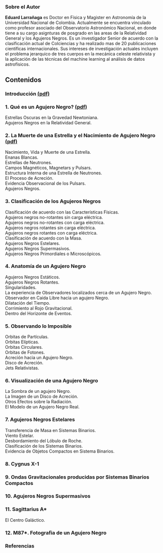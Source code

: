 ### Sobre el Autor
**Eduard Larrañaga** es Doctor en Física y Magister en Astronomía de la Universidad Nacional de Colombia. Actualmente se encuentra vinculado como profesor asociado del Observatorio Astronómico Nacional, en donde tiene a su cargo asignturas de posgrado en las areas de la Relatividad General y los Agujeros Negros. Es un investigador Senior de acuerdo con la clasificación actual de Colciencias y ha realizado mas de 20 publicaciones científicas internacionales.  Sus intereses de investigación actuales incluyen el problema jerarquico de tres cuerpos en la mecánica celeste relativista y la aplicación de las técnicas del machine learning al análisis de datos astrofísicos.

## Contenidos

### Introducción [ (pdf) ](https://github.com/ashcat2005/Agujeros_Negros/raw/master/Introduccion.pdf)

### 1. Qué es un Agujero Negro?  [ (pdf) ](https://github.com/ashcat2005/Agujeros_Negros/raw/master/Capitulo_1.pdf)
Estrellas Oscuras en la Gravedad Newtoniana.<br>
Agujeros Negros en la Relatividad General.

### 2. La Muerte de una Estrella y el Nacimiento de Agujero Negro [ (pdf) ](https://github.com/ashcat2005/Agujeros_Negros/raw/master/Capitulo_2.pdf)
Nacimiento, Vida y Muerte de una Estrella.<br>
Enanas Blancas.<br>
Estrellas de Neutrones.<br>
Campos Magnéticos, Magnetars y Pulsars.<br>
Estructura Interna de una Estrella de Neutrones.<br>
El Proceso de Acreción.<br>
Evidencia Observacional de los Pulsars.<br>
Agujeros Negros.

### 3. Clasificación de los Agujeros Negros
Clasificación de acuerdo con las Características Físicas.<br>
Agujeros negros no-rotantes sin carga eléctrica.<br>
Agujeros negros no-rotantes con carga eléctrica.<br>
Agujeros negros rotantes sin carga eléctrica.<br>
Agujeros negros rotantes con carga eléctrica.<br>
Clasificación de acuerdo con la Masa.<br>
Agujeros Negros Estelares.<br>
Agujeros Negros Supermasivos.<br>
Agujeros Negros Primordiales o Microscópicos.

### 4. Anatomía de un Agujero Negro
Agujeros Negros Estáticos.<br>
Agujeros Negros Rotantes.<br>
Singularidades.<br>
La experiencia de Observadores localizados cerca de un Agujero Negro.<br>
Observador en Caida Libre hacia un agujero Negro.<br>
Dilatación del Tiempo.<br>
Corrimiento al Rojo Gravitacional.<br>
Dentro del Horizonte de Eventos.

### 5. Observando lo Imposible
Orbitas de Partículas.<br>
Orbitas Elípticas.<br>
Orbitas Circulares.<br>
Orbitas de Fotones.<br>
Acreción hacia un Agujero Negro.<br>
Disco de Acreción.<br>
Jets Relativistas.

### 6. Visualización de una Agujero Negro
La Sombra de un agujero Negro.<br>
La Imagen de un Disco de Acreción.<br>
Otros Efectos sobre la Radiación.<br>
El Modelo de un Agujero Negro Real.

### 7. Agujeros Negros Estelares
Transferencia de Masa en Sistemas Binarios.<br>
Viento Estelar.<br>
Desbordamiento del Lóbulo de Roche.<br>
Clasificación de los Sistemas Binarios.<br>
Evidencia de Objetos Compactos en Sistema Binarios.

### 8. Cygnus X-1

### 9. Ondas Gravitacionales producidas por Sistemas Binarios Compactos

### 10. Agujeros Negros Supermasivos

### 11. Sagittarius A*
El Centro Galáctico.

### 12. M87*. Fotografia de un Agujero Negro

### Referencias
